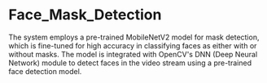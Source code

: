 # Face_Mask_Detection
The system employs a pre-trained MobileNetV2 model for mask detection, which is fine-tuned for high accuracy in classifying faces as either with or without masks. The model is integrated with OpenCV's DNN (Deep Neural Network) module to detect faces in the video stream using a pre-trained face detection model. 
